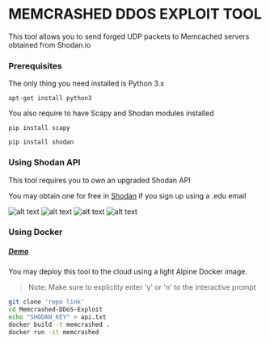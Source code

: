 # MEMCRASHED DDOS EXPLOIT TOOL


This tool allows you to send forged UDP packets to Memcached servers obtained from Shodan.io

### Prerequisites

The only thing you need installed is Python 3.x

```
apt-get install python3
```

You also require to have Scapy and Shodan modules installed
```
pip install scapy
```

```
pip install shodan
```

### Using Shodan API

This tool requires you to own an upgraded Shodan API

You may obtain one for free in [Shodan](https://shodan.io/) if you sign up using a .edu email

![alt text](https://raw.githubusercontent.com/649/Memcrashed-DDoS-Exploit/master/2.png)
![alt text](https://raw.githubusercontent.com/649/Memcrashed-DDoS-Exploit/master/1.png)
![alt text](https://raw.githubusercontent.com/649/Memcrashed-DDoS-Exploit/master/3.png)
![alt text](https://raw.githubusercontent.com/649/Memcrashed-DDoS-Exploit/master/4.png)


### Using Docker

##### [Demo](https://asciinema.org/a/v1AEEa17xzqUfyW4pEIS0JONW)

You may deploy this tool to the cloud using a light Alpine Docker image.

> Note: Make sure to explicitly enter 'y' or 'n' to the interactive prompt

```bash
git clone 'repo link'
cd Memcrashed-DDoS-Exploit
echo "SHODAN_KEY" > api.txt
docker build -t memcrashed .
docker run -it memcrashed

```

